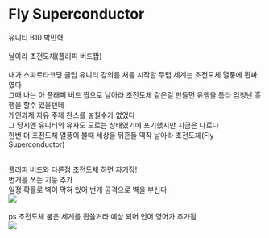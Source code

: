 # Fly Superconductor
유니티 B10 박민혁<br>
 <br>
날아라 초전도체(플러피 버드짭)<br>
<br>
내가 스파르타코딩 클럽 유니티 강의를 처음 시작할 무렵 세계는 초전도체 열풍에 휩싸였다 <br>
그때 나는 아 플래피 버드 짭으로 날아라 초전도체 같은걸 만들면 유행을 틈타 엄청난 흥행을 할수 있을텐데 <br>
개인과제 자유 주제 찬스를 놓칠수가 없었다  <br>
그 당시엔 유니티의 유자도 모르는 상태였기에 포기했지만 지금은 다르다 <br>
한번 더 초전도체 열풍이 불때 세상을 뒤흔들 역작 날아라 초전도체(Fly Superconductor) <br>

<br>
플러피 버드와 다른점
초전도체 하면 자기장!<br>
번개를 쏘는 기능 추가 <br>
일정 확률로 벽이 막혀 있어 번개 공격으로 벽을 부신다.<br>
<img src="https://github.com/plumas90/Fly-Superconductor/assets/129154514/aeb1eeaa-5581-4f7e-8806-973ce20cf2c8">
<br>
<br>
ps 초전도체 붐은 세계를 휩쓸거라 예상 되어 언어 영어가 추가됨<br>
<img src="https://github.com/plumas90/Fly-Superconductor/assets/129154514/ff4950e3-dec4-4106-8e24-06b149fe7d91">


